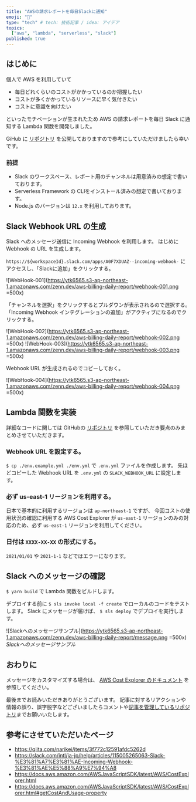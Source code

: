 ```yaml
---
title: "AWSの請求レポートを毎日Slackに通知"
emoji: "🧾"
type: "tech" # tech: 技術記事 / idea: アイデア
topics:
  ["aws", "lambda", "serverless", "slack"]
published: true
---
```


## はじめに

個人で AWS を利用していて

- 毎日どれくらいのコストがかかっているのか把握したい
- コストが多くかかっているリソースに早く気付きたい
- コストに意識を向けたい

といったモチベーションが生まれたため AWS の請求レポートを毎日 Slack に通知する Lambda 関数を開発しました。

GiHub に [リポジトリ](https://github.com/ytk6565/aws-billing-daily-report) を公開しておりますので参考にしていただけましたら幸いです。

### 前提

- Slack のワークスペース、レポート用のチャンネルは用意済みの想定で書いております。
- Serverless Framework の CLIをインストール済みの想定で書いております。
- Node.js のバージョンは `12.x` を利用しております。

## Slack Webhook URL の生成

Slack へのメッセージ送信に Incoming Webhook を利用します。
はじめに Webhook の URL を生成します。

`https://${workspaceId}.slack.com/apps/A0F7XDUAZ--incoming-webhook-` にアクセスし、「Slackに追加」をクリックする。

![WebHook-001](https://ytk6565.s3-ap-northeast-1.amazonaws.com/zenn.dev/aws-billing-daily-report/webhook-001.png =500x)

「チャンネルを選択」をクリックするとプルダウンが表示されるので選択する。
「Incoming Webhook インテグレーションの追加」がアクティブになるのでクリックする。

![WebHook-002](https://ytk6565.s3-ap-northeast-1.amazonaws.com/zenn.dev/aws-billing-daily-report/webhook-002.png =500x)
![WebHook-003](https://ytk6565.s3-ap-northeast-1.amazonaws.com/zenn.dev/aws-billing-daily-report/webhook-003.png =500x)

Webhook URL が生成されるのでコピーしておく。

![WebHook-004](https://ytk6565.s3-ap-northeast-1.amazonaws.com/zenn.dev/aws-billing-daily-report/webhook-004.png =500x)

## Lambda 関数を実装

詳細なコードに関しては GitHubの [リポジトリ](https://github.com/ytk6565/aws-billing-daily-report) を参照していただき要点のみまとめさせていただきます。

### Webhook URL を設定する。

`$ cp ./env.example.yml ./env.yml` で `.env.yml` ファイルを作成します。
先ほどコピーした Webhook URL を `.env.yml` の `SLACK_WEBHOOK_URL` に設定します。

### 必ず us-east-1 リージョンを利用する。

日本で基本的に利用するリージョンは `ap-northeast-1` ですが、
今回コストの使用状況の確認に利用する AWS Cost Explorer が `us-east-1` リージョンのみの対応のため、必ず `us-east-1` リージョンを利用してください。

### 日付は `XXXX-XX-XX` の形式にする。

`2021/01/01` や `2021-1-1` などではエラーになります。

## Slack へのメッセージの確認

`$ yarn build` で Lambda 関数をビルドします。

デプロイする前に `$ sls invoke local -f create` でローカルのコードをテストします。
Slack にメッセージが届けば、 `$ sls deploy` でデプロイを実行します。

![Slackへのメッセージサンプル](https://ytk6565.s3-ap-northeast-1.amazonaws.com/zenn.dev/aws-billing-daily-report/message.png =500x)
*Slackへのメッセージサンプル*

## おわりに

メッセージをカスタマイズする場合は、 [AWS Cost Explorer のドキュメント](https://docs.aws.amazon.com/AWSJavaScriptSDK/latest/AWS/CostExplorer.html) を参照してください。

最後までお読みいただきありがとうございます。
記事に対するリアクションや情報の誤り、誤字脱字などございましたらコメントや[記事を管理しているリポジトリ](https://github.com/ytk6565/zenn-docs)までお願いいたします。

## 参考にさせていただいたページ

- https://qiita.com/narikei/items/3f772c12591afdc5262d
- https://slack.com/intl/ja-jp/help/articles/115005265063-Slack-%E3%81%A7%E3%81%AE-Incoming-Webhook-%E3%81%AE%E5%88%A9%E7%94%A8
- https://docs.aws.amazon.com/AWSJavaScriptSDK/latest/AWS/CostExplorer.html
- https://docs.aws.amazon.com/AWSJavaScriptSDK/latest/AWS/CostExplorer.html#getCostAndUsage-property
